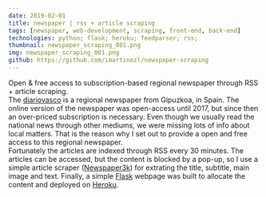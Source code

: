 ```yaml
---
date: 2019-02-01
title: newspaper | rss + article scraping
tags: [newspaper, web-development, scraping, front-end, back-end]
technologies: python; flask; heroku; feedparser; rss;
thumbnail: newspaper_scraping_001.png
img: newspaper_scraping_001.png
github: https://github.com/imartinezl/newspaper-scraping
---
```


Open & free access to subscription-based regional newspaper through RSS + article scraping. <br>
The [diariovasco](https://www.diariovasco.com/) is a regional newspaper from Gipuzkoa, in Spain. The online version of the newspaper was open-access until 2017, but since then an over-priced subscription is necessary. Even though we usually read the national news through other mediums, we were missing lots of info about local matters. That is the reason why I set out to provide a open and free access to this regional newspaper.<br>
Fortunately the articles are indexed through RSS every 30 minutes. The articles can be accessed, but the content is blocked by a pop-up, so I use a simple article scraper ([Newspaper3k](https://newspaper.readthedocs.io/en/latest/)) for extrating the title, subtitle, main image and text. Finally, a simple [Flask](http://flask.pocoo.org/) webpage was built to allocate the content and deployed on [Heroku](https://www.heroku.com/).